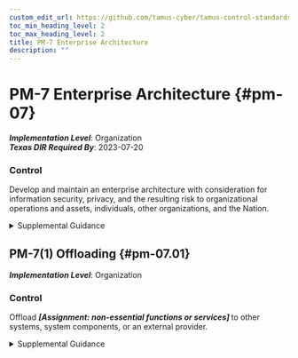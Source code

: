 ```yaml
---
custom_edit_url: https://github.com/tamus-cyber/tamus-control-standards/tree/main/content/tamus.edu/TAMUS_profile.xml
toc_min_heading_level: 2
toc_max_heading_level: 2
title: PM-7 Enterprise Architecture
description: ""
---
```


# PM-7 Enterprise Architecture {#pm-07}

_**Implementation Level**_: Organization\
_**Texas DIR Required By**_: 2023-07-20

### Control

Develop and maintain an enterprise architecture with consideration for information security, privacy, and the resulting risk to organizational operations and assets, individuals, other organizations, and the Nation.

<details>
  <summary>Supplemental Guidance</summary>

The integration of security and privacy requirements and controls into the enterprise architecture helps to ensure that security and privacy considerations are addressed throughout the system development life cycle and are explicitly related to the organization’s mission and business processes. The process of security and privacy requirements integration also embeds into the enterprise architecture and the organization’s security and privacy architectures consistent with the organizational risk management strategy. For PM-7, security and privacy architectures are developed at a system-of-systems level, representing all organizational systems. For <a xmlns="http://csrc.nist.gov/ns/oscal/1.0" href="#pl-8">PL-8</a> , the security and privacy architectures are developed at a level that represents an individual system. The system-level architectures are consistent with the security and privacy architectures defined for the organization. Security and privacy requirements and control integration are most effectively accomplished through the rigorous application of the Risk Management Framework <a xmlns="http://csrc.nist.gov/ns/oscal/1.0" href="#482e4c99-9dc4-41ad-bba8-0f3f0032c1f8">SP 800-37</a> and supporting security standards and guidelines.

</details>

## PM-7(1) Offloading {#pm-07.01}

_**Implementation Level**_: Organization

### Control

Offload <strong> <em>[Assignment: non-essential functions or services]</em> </strong> to other systems, system components, or an external provider.

<details>
  <summary>Supplemental Guidance</summary>

Not every function or service that a system provides is essential to organizational mission or business functions. Printing or copying is an example of a non-essential but supporting service for an organization. Whenever feasible, such supportive but non-essential functions or services are not co-located with the functions or services that support essential mission or business functions. Maintaining such functions on the same system or system component increases the attack surface of the organization’s mission-essential functions or services. Moving supportive but non-essential functions to a non-critical system, system component, or external provider can also increase efficiency by putting those functions or services under the control of individuals or providers who are subject matter experts in the functions or services.

</details>

